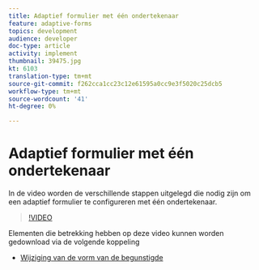 ```yaml
---
title: Adaptief formulier met één ondertekenaar
feature: adaptive-forms
topics: development
audience: developer
doc-type: article
activity: implement
thumbnail: 39475.jpg
kt: 6103
translation-type: tm+mt
source-git-commit: f262cca1cc23c12e61595a0cc9e3f5020c25dcb5
workflow-type: tm+mt
source-wordcount: '41'
ht-degree: 0%

---
```


# Adaptief formulier met één ondertekenaar


In de video worden de verschillende stappen uitgelegd die nodig zijn om een adaptief formulier te configureren met één ondertekenaar.

>[!VIDEO](https://video.tv.adobe.com/v/39475/?quality=9&learn=on)

Elementen die betrekking hebben op deze video kunnen worden gedownload via de volgende koppeling

* [Wijziging van de vorm van de begunstigde ](assets/change-of-beneficiary-form.zip)
